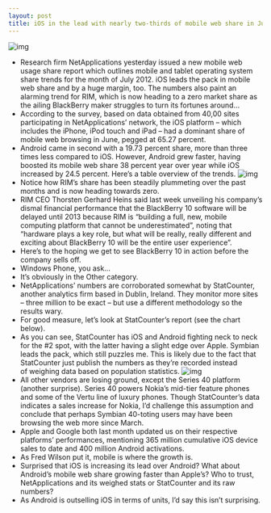 ```yaml
---
layout: post
title: iOS in the lead with nearly two-thirds of mobile web share in June
---
```

![img](http://media.idownloadblog.com/wp-content/uploads/2012/07/NetApplications-Mobile-web-usage-share-201206-chart.jpg)
* Research firm NetApplications yesterday issued a new mobile web usage share report which outlines mobile and tablet operating system share trends for the month of July 2012. iOS leads the pack in mobile web share and by a huge margin, too. The numbers also paint an alarming trend for RIM, which is now heading to a zero market share as the ailing BlackBerry maker struggles to turn its fortunes around…
* According to the survey, based on data obtained from 40,00 sites participating in NetApplications’ network, the iOS platform – which includes the iPhone, iPod touch and iPad – had a dominant share of mobile web browsing in June, pegged at 65.27 percent.
* Android came in second with a 19.73 percent share, more than three times less compared to iOS. However, Android grew faster, having boosted its mobile web share 38 percent year over year while iOS increased by 24.5 percent. Here’s a table overview of the trends.
![img](http://media.idownloadblog.com/wp-content/uploads/2012/07/NetApplications-Mobile-web-usage-share-201206-table.jpg)
* Notice how RIM’s share has been steadily plummeting over the past months and is now heading towards zero.
* RIM CEO Thorsten Gerhard Heins said last week unveiling his company’s dismal financial performance that the BlackBerry 10 software will be delayed until 2013 because RIM is “building a full, new, mobile computing platform that cannot be underestimated”, noting that “hardware plays a key role, but what will be really, really different and exciting about BlackBerry 10 will be the entire user experience”.
* Here’s to the hoping we get to see BlackBerry 10 in action before the company sells off.
* Windows Phone, you ask…
* It’s obviously in the Other category.
* NetApplications’ numbers are corroborated somewhat by StatCounter, another analytics firm based in Dublin, Ireland. They monitor more sites – three million to be exact – but use a different methodology so the results wary.
* For good measure, let’s look at StatCounter’s report (see the chart below).
* As you can see, StatCounter has iOS and Android fighting neck to neck for the #2 spot, with the latter having a slight edge over Apple. Symbian leads the pack, which still puzzles me. This is likely due to the fact that StatCounter just publish the numbers as they’re recorded instead of weighing data based on population statistics.
![img](http://media.idownloadblog.com/wp-content/uploads/2012/07/StatCounter-mobie-web-share-201206.jpg)
* All other vendors are losing ground, except the Series 40 platform (another surprise). Series 40 powers Nokia’s mid-tier feature phones and some of the Vertu line of luxury phones. Though StatCounter’s data indicates a sales increase for Nokia, I’d challenge this assumption and conclude that perhaps Symbian 40-toting users may have been browsing the web more since March.
* Apple and Google both last month updated us on their respective platforms’ performances, mentioning 365 million cumulative iOS device sales to date and 400 million Android activations.
* As Fred Wilson put it, mobile is where the growth is.
* Surprised that iOS is increasing its lead over Android? What about Android’s mobile web share growing faster than Apple’s? Who to trust, NetApplications and its weighed stats or StatCounter and its raw numbers?
* As Android is outselling iOS in terms of units, I’d say this isn’t surprising.

